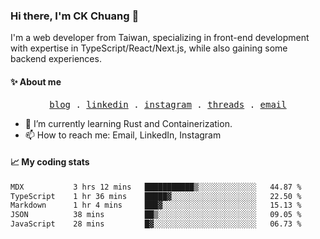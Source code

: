 ### Hi there, I'm CK Chuang 👋

I'm a web developer from Taiwan, specializing in front-end development with expertise in TypeScript/React/Next.js, while also gaining some backend experiences.

#### ✨ About me

<p align="center">
  <samp>
    <a href="https://www.codefarmer.tw/">blog</a> .
    <a href="https://www.linkedin.com/in/ckchuang">linkedin</a> .
    <a href="https://www.instagram.com/codefarmer.tw/">instagram</a> .
    <a href="https://www.threads.net/@codefarmer.tw">threads</a> .
    <a href="mailto:dissaivent@gmail.com">email</a>
  </samp>
</p>

- 🌱 I’m currently learning Rust and Containerization.
- 📫 How to reach me: Email, LinkedIn, Instagram

#### 📈 My coding stats

<!-- ![CK's GitHub stats](https://github-readme-stats.vercel.app/api?username=ckchuang-dev&show_icons=true&count_private=false&custom_title=My%20GitHub%20Stats%20&theme=dracula) -->

<!--START_SECTION:waka-->

```txt
MDX           3 hrs 12 mins   ███████████▒░░░░░░░░░░░░░   44.87 %
TypeScript    1 hr 36 mins    █████▓░░░░░░░░░░░░░░░░░░░   22.50 %
Markdown      1 hr 4 mins     ███▓░░░░░░░░░░░░░░░░░░░░░   15.13 %
JSON          38 mins         ██▒░░░░░░░░░░░░░░░░░░░░░░   09.05 %
JavaScript    28 mins         █▓░░░░░░░░░░░░░░░░░░░░░░░   06.73 %
```

<!--END_SECTION:waka-->
